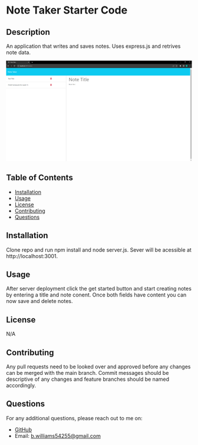 # Note Taker Starter Code

## Description
An application that writes and saves notes. Uses express.js and retrives note data.


![Alt Text](\Develop\images\applicationscreenshot.png)


## Table of Contents
- [Installation](#installation)
- [Usage](#usage)
- [License](#license)
- [Contributing](#contributing)
- [Questions](#questions)


## Installation
Clone repo and run npm install and node server.js. Sever will be acessible at http://localhost:3001.
## Usage
After server deployment click the get started button and start creating notes by entering a title and note conent. Once both fields have content you can now save and delete notes.

## License
N/A

## Contributing
Any pull requests need to be looked over and approved before any changes can be merged with the main branch. Commit messages should be descriptive of any changes and feature branches should be named accordingly.



## Questions
For any additional questions, please reach out to me on:
- [GitHub](https://github.com/CalmedDuck)
- Email: b.williams54255@gmail.com 
